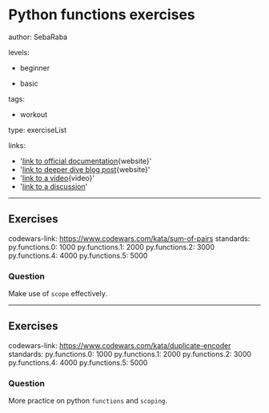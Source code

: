 # Python functions exercises
author: SebaRaba

levels:

  - beginner

  - basic


tags:

  - workout


type: exerciseList

links:

  - '[link to official documentation](https://www.python-course.eu/python3_functions.php){website}'
  - '[link to deeper dive blog post](https://www.digitalocean.com/community/tutorials/how-to-define-functions-in-python-3){website}'
  - '[link to a video](https://www.youtube.com/watch?v=9Os0o3wzS_I){video}'
  - '[link to a discussion](https://enki.com)'

---
## Exercises
codewars-link: https://www.codewars.com/kata/sum-of-pairs
standards:
  py.functions.0: 1000
  py.functions.1: 2000
  py.functions.2: 3000
  py.functions.4: 4000
  py.functions.5: 5000

### Question
Make use of `scope` effectively.

---
## Exercises
codewars-link: https://www.codewars.com/kata/duplicate-encoder
standards:
  py.functions.0: 1000
  py.functions.1: 2000
  py.functions.2: 3000
  py.functions.4: 4000
  py.functions.5: 5000

### Question
More practice on python `functions` and `scoping`.
